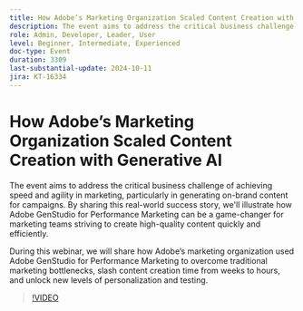 ```yaml
---
title: How Adobe’s Marketing Organization Scaled Content Creation with Generative AI
description: The event aims to address the critical business challenge of achieving speed and agility in marketing, particularly in generating on-brand content for campaigns. By sharing this real-world success story, we'll illustrate how Adobe GenStudio for Performance Marketing can be a game-changer for marketing teams striving to create high-quality content quickly and efficiently.During this webinar, we will share how Adobe’s marketing organization used Adobe GenStudio for Performance Marketing to overcome traditional marketing bottlenecks, slash content creation time from weeks to hours, and unlock new levels of personalization and testing.
role: Admin, Developer, Leader, User
level: Beginner, Intermediate, Experienced
doc-type: Event
duration: 3309
last-substantial-update: 2024-10-11
jira: KT-16334
---
```


# How Adobe’s Marketing Organization Scaled Content Creation with Generative AI

The event aims to address the critical business challenge of achieving speed and agility in marketing, particularly in generating on-brand content for campaigns. By sharing this real-world success story, we'll illustrate how Adobe GenStudio for Performance Marketing can be a game-changer for marketing teams striving to create high-quality content quickly and efficiently.

During this webinar, we will share how Adobe’s marketing organization used Adobe GenStudio for Performance Marketing to overcome traditional marketing bottlenecks, slash content creation time from weeks to hours, and unlock new levels of personalization and testing.

>[!VIDEO](https://video.tv.adobe.com/v/3435049/?learn=on)

